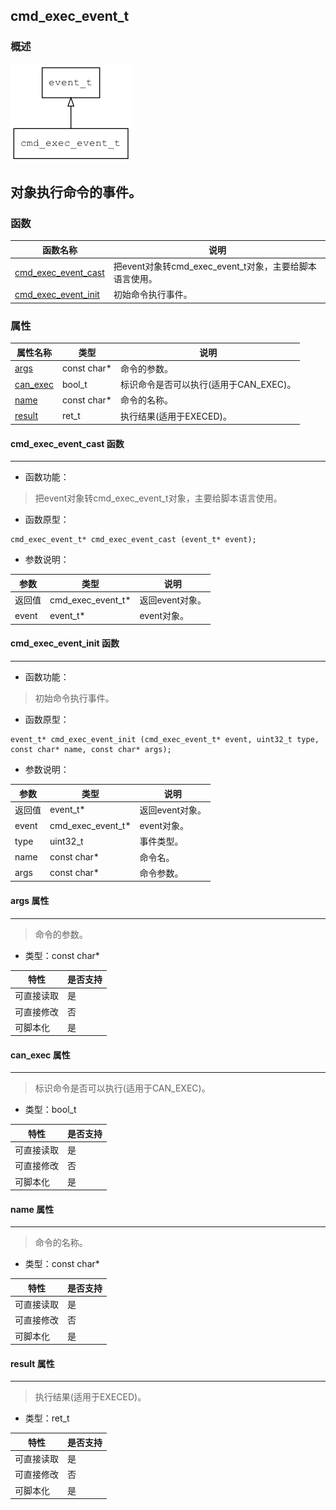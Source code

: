 ## cmd\_exec\_event\_t
### 概述
![image](images/cmd_exec_event_t_0.png)

对象执行命令的事件。
----------------------------------
### 函数
<p id="cmd_exec_event_t_methods">

| 函数名称 | 说明 | 
| -------- | ------------ | 
| <a href="#cmd_exec_event_t_cmd_exec_event_cast">cmd\_exec\_event\_cast</a> | 把event对象转cmd_exec_event_t对象，主要给脚本语言使用。 |
| <a href="#cmd_exec_event_t_cmd_exec_event_init">cmd\_exec\_event\_init</a> | 初始命令执行事件。 |
### 属性
<p id="cmd_exec_event_t_properties">

| 属性名称 | 类型 | 说明 | 
| -------- | ----- | ------------ | 
| <a href="#cmd_exec_event_t_args">args</a> | const char* | 命令的参数。 |
| <a href="#cmd_exec_event_t_can_exec">can\_exec</a> | bool\_t | 标识命令是否可以执行(适用于CAN_EXEC)。 |
| <a href="#cmd_exec_event_t_name">name</a> | const char* | 命令的名称。 |
| <a href="#cmd_exec_event_t_result">result</a> | ret\_t | 执行结果(适用于EXECED)。 |
#### cmd\_exec\_event\_cast 函数
-----------------------

* 函数功能：

> <p id="cmd_exec_event_t_cmd_exec_event_cast">把event对象转cmd_exec_event_t对象，主要给脚本语言使用。

* 函数原型：

```
cmd_exec_event_t* cmd_exec_event_cast (event_t* event);
```

* 参数说明：

| 参数 | 类型 | 说明 |
| -------- | ----- | --------- |
| 返回值 | cmd\_exec\_event\_t* | 返回event对象。 |
| event | event\_t* | event对象。 |
#### cmd\_exec\_event\_init 函数
-----------------------

* 函数功能：

> <p id="cmd_exec_event_t_cmd_exec_event_init">初始命令执行事件。

* 函数原型：

```
event_t* cmd_exec_event_init (cmd_exec_event_t* event, uint32_t type, const char* name, const char* args);
```

* 参数说明：

| 参数 | 类型 | 说明 |
| -------- | ----- | --------- |
| 返回值 | event\_t* | 返回event对象。 |
| event | cmd\_exec\_event\_t* | event对象。 |
| type | uint32\_t | 事件类型。 |
| name | const char* | 命令名。 |
| args | const char* | 命令参数。 |
#### args 属性
-----------------------
> <p id="cmd_exec_event_t_args">命令的参数。

* 类型：const char*

| 特性 | 是否支持 |
| -------- | ----- |
| 可直接读取 | 是 |
| 可直接修改 | 否 |
| 可脚本化   | 是 |
#### can\_exec 属性
-----------------------
> <p id="cmd_exec_event_t_can_exec">标识命令是否可以执行(适用于CAN_EXEC)。

* 类型：bool\_t

| 特性 | 是否支持 |
| -------- | ----- |
| 可直接读取 | 是 |
| 可直接修改 | 否 |
| 可脚本化   | 是 |
#### name 属性
-----------------------
> <p id="cmd_exec_event_t_name">命令的名称。

* 类型：const char*

| 特性 | 是否支持 |
| -------- | ----- |
| 可直接读取 | 是 |
| 可直接修改 | 否 |
| 可脚本化   | 是 |
#### result 属性
-----------------------
> <p id="cmd_exec_event_t_result">执行结果(适用于EXECED)。

* 类型：ret\_t

| 特性 | 是否支持 |
| -------- | ----- |
| 可直接读取 | 是 |
| 可直接修改 | 否 |
| 可脚本化   | 是 |
